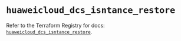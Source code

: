 # `huaweicloud_dcs_isntance_restore`

Refer to the Terraform Registry for docs: [`huaweicloud_dcs_isntance_restore`](https://registry.terraform.io/providers/huaweicloud/huaweicloud/1.71.1/docs/resources/dcs_isntance_restore).
